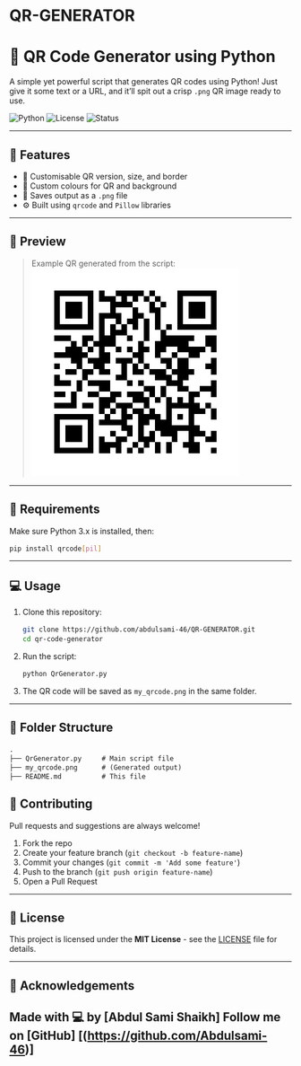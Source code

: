 # QR-GENERATOR

# 🔲 QR Code Generator using Python

A simple yet powerful script that generates QR codes using Python! Just give it some text or a URL, and it’ll spit out a crisp `.png` QR image ready to use.

![Python](https://img.shields.io/badge/Built%20with-Python%203.x-blue?style=flat&logo=python)
![License](https://img.shields.io/badge/License-MIT-green)
![Status](https://img.shields.io/badge/Status-Working-success)

---

## 🚀 Features

- 🔢 Customisable QR version, size, and border
- 🎨 Custom colours for QR and background
- 💾 Saves output as a `.png` file
- ⚙️ Built using `qrcode` and `Pillow` libraries

---

## 📸 Preview

> Example QR generated from the script:
\
![QR Example](https://github.com/abdulsami-46/QR-GENERATOR/blob/main/my_qrcode.png)

---

## 🧰 Requirements

Make sure Python 3.x is installed, then:

```bash
pip install qrcode[pil]
````

---

## 💻 Usage

1. Clone this repository:

   ```bash
   git clone https://github.com/abdulsami-46/QR-GENERATOR.git
   cd qr-code-generator
   ```

2. Run the script:

   ```bash
   python QrGenerator.py
   ```

3. The QR code will be saved as `my_qrcode.png` in the same folder.

---

## 📂 Folder Structure

```text
.
├── QrGenerator.py     # Main script file
├── my_qrcode.png      # (Generated output)
├── README.md          # This file
```

## 🤝 Contributing

Pull requests and suggestions are always welcome!

1. Fork the repo
2. Create your feature branch (`git checkout -b feature-name`)
3. Commit your changes (`git commit -m 'Add some feature'`)
4. Push to the branch (`git push origin feature-name`)
5. Open a Pull Request

---
## 📃 License

This project is licensed under the **MIT License** - see the [LICENSE](LICENSE) file for details.

---
## 🙌 Acknowledgements

Made with 💻 by **\[Abdul Sami Shaikh]**
Follow me on [GitHub] [(https://github.com/Abdulsami-46)]
---

